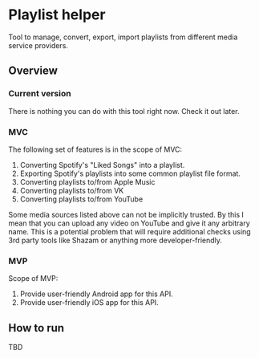 # Playlist helper

Tool to manage, convert, export, import playlists from different media service providers.

## Overview

### Current version

There is nothing you can do with this tool right now. Check it out later.

### MVC

The following set of features is in the scope of MVC:
1. Converting Spotify's "Liked Songs" into a playlist.
2. Exporting Spotify's playlists into some common playlist file format.
3. Converting playlists to/from Apple Music
4. Converting playlists to/from VK
5. Converting playlists to/from YouTube

Some media sources listed above can not be implicitly trusted. By this I mean that you can upload any video on YouTube
and give it any arbitrary name. This is a potential problem that will require additional checks using 3rd party tools
like Shazam or anything more developer-friendly.

### MVP

Scope of MVP:
1. Provide user-friendly Android app for this API.
2. Provide user-friendly iOS app for this API.

## How to run

TBD
